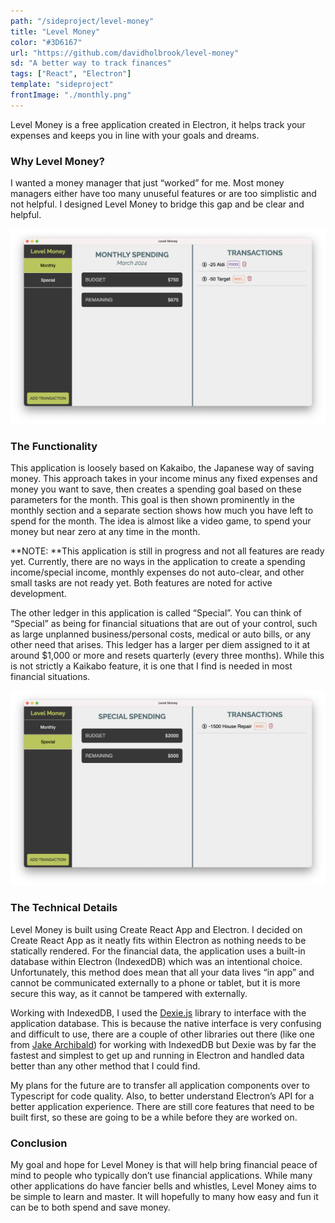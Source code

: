 ```yaml
---
path: "/sideproject/level-money"
title: "Level Money"
color: "#3D6167"
url: "https://github.com/davidholbrook/level-money"
sd: "A better way to track finances"
tags: ["React", "Electron"]
template: "sideproject"
frontImage: "./monthly.png"
---
```


Level Money is a free application created in Electron, it helps track your expenses and keeps you in line with your goals and dreams.

### Why Level Money?

I wanted a money manager that just “worked” for me. Most money managers either have too many unuseful features or are too simplistic and not helpful. I designed Level Money to bridge this gap and be clear and helpful.

![The Monthly Ledger](./monthly.png)

### The Functionality

This application is loosely based on Kakaibo, the Japanese way of saving money. This approach takes in your income minus any fixed expenses and money you want to save, then creates a spending goal based on these parameters for the month. This goal is then shown prominently in the monthly section and a separate section shows how much you have left to spend for the month. The idea is almost like a video game, to spend your money but near zero at any time in the month.

**NOTE: **This application is still in progress and not all features are ready yet. Currently, there are no ways in the application to create a spending income/special income, monthly expenses do not auto-clear, and other small tasks are not ready yet. Both features are noted for active development.

The other ledger in this application is called “Special”. You can think of “Special” as being for financial situations that are out of your control, such as large unplanned business/personal costs, medical or auto bills, or any other need that arises. This ledger has a larger per diem assigned to it at around $1,000 or more and resets quarterly (every three months). While this is not strictly a Kaikabo feature, it is one that I find is needed in most financial situations.

![The Special Ledger](./special.png)

### The Technical Details

Level Money is built using Create React App and Electron. I decided on Create React App as it neatly fits within Electron as nothing needs to be statically rendered. For the financial data, the application uses a built-in database within Electron (IndexedDB) which was an intentional choice. Unfortunately, this method does mean that all your data lives “in app” and cannot be communicated externally to a phone or tablet, but it is more secure this way, as it cannot be tampered with externally.

Working with IndexedDB, I used the [Dexie.js](https://dexie.org/) library to interface with the application database. This is because the native interface is very confusing and difficult to use, there are a couple of other libraries out there (like one from [Jake Archibald](https://github.com/jakearchibald/idb)) for working with IndexedDB but Dexie was by far the fastest and simplest to get up and running in Electron and handled data better than any other method that I could find.

My plans for the future are to transfer all application components over to Typescript for code quality. Also, to better understand Electron’s API for a better application experience. There are still core features that need to be built first, so these are going to be a while before they are worked on.

### Conclusion

My goal and hope for Level Money is that will help bring financial peace of mind to people who typically don’t use financial applications. While many other applications do have fancier bells and whistles, Level Money aims to be simple to learn and master. It will hopefully to many how easy and fun it can be to both spend and save money.
